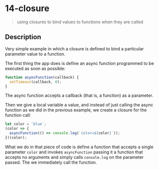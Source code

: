 # 14-closure
> using closures to bind values to functions when they are called

## Description
Very simple example in which a closure is defined to bind a particular parameter value to a function.

The first thing the app does is define an async function programmed to be executed as soon as possible:
```javascript
function asyncFunction(callback) {
  setTimeout(callback, 0);
}
```

The async function accepts a callback (that is, a function) as a parameter.

Then we give a local variable a value, and instead of just calling the async function as we did in the previous example, we create a closure for the function call:
```javascript
let color = `blue`;
(color => {
  asyncFunction(() => console.log(`color=${color}`));
})(color);
```

What we do in that piece of code is define a function that accepts a single parameter `color` and invokes `asyncFunction` passing it a function that accepts no arguments and simply calls `console.log` on the parameter passed. The we immediately call the function.